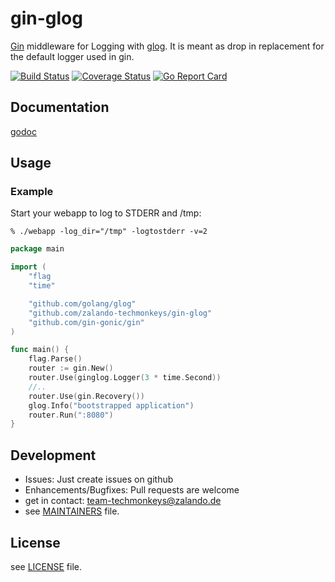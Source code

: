 # gin-glog
[Gin](https://github.com/gin-gonic/gin) middleware for Logging with
[glog](https://github.com/golang/glog). It is meant as drop in
replacement for the default logger used in gin.

[![Build Status](https://travis-ci.org/zalando-techmonkeys/gin-glog.svg?branch=master)](https://travis-ci.org/zalando-techmonkeys/gin-glog)
[![Coverage Status](https://coveralls.io/repos/zalando-techmonkeys/gin-glog/badge.svg?branch=master&service=github)](https://coveralls.io/github/zalando-techmonkeys/gin-glog?branch=master) [![Go Report Card](http://goreportcard.com/badge/zalando-techmonkeys/gin-glog)](http://goreportcard.com/report/zalando-techmonkeys/gin-glog)

## Documentation

[godoc](http://godoc.org/github.com/zalando-techmonkeys/gin-glog)

## Usage
### Example

Start your webapp to log to STDERR and /tmp:

    % ./webapp -log_dir="/tmp" -logtostderr -v=2

```go
package main

import (
    "flag
    "time"

    "github.com/golang/glog"
    "github.com/zalando-techmonkeys/gin-glog"
    "github.com/gin-gonic/gin"
)

func main() {
    flag.Parse()
    router := gin.New()
    router.Use(ginglog.Logger(3 * time.Second))
    //..
    router.Use(gin.Recovery())
    glog.Info("bootstrapped application")
    router.Run(":8080")
}
```
## Development
* Issues: Just create issues on github
* Enhancements/Bugfixes: Pull requests are welcome
* get in contact: team-techmonkeys@zalando.de
* see [MAINTAINERS](https://github.com/zalando-techmonkeys/gin-glog/blob/master/MAINTAINERS)
file.

## License
see [LICENSE](https://github.com/zalando-techmonkeys/gin-glog/blob/master/LICENSE) file.
